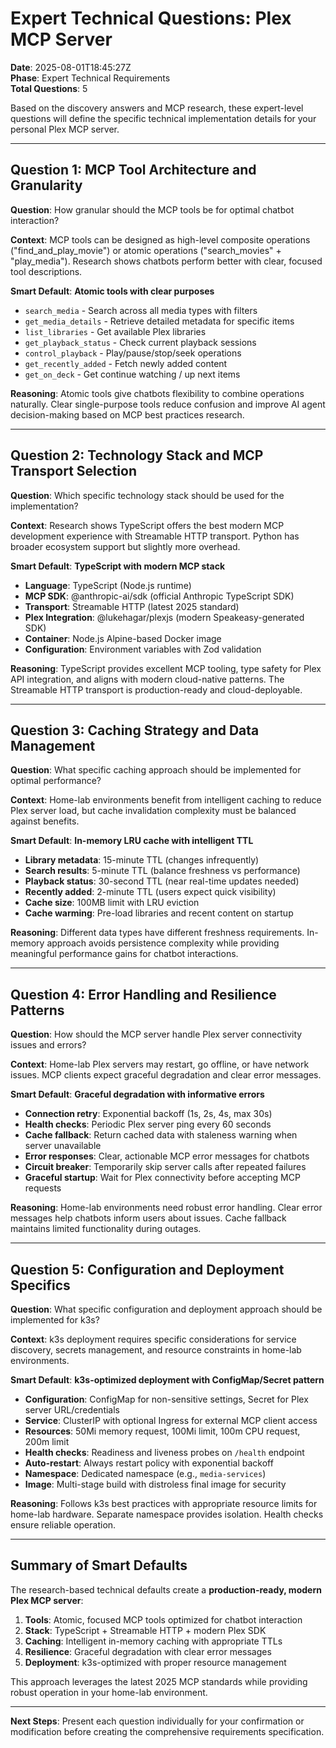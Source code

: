 # Expert Technical Questions: Plex MCP Server

**Date**: 2025-08-01T18:45:27Z  
**Phase**: Expert Technical Requirements  
**Total Questions**: 5

Based on the discovery answers and MCP research, these expert-level questions will define the specific technical implementation details for your personal Plex MCP server.

---

## Question 1: MCP Tool Architecture and Granularity

**Question**: How granular should the MCP tools be for optimal chatbot interaction?

**Context**: MCP tools can be designed as high-level composite operations ("find_and_play_movie") or atomic operations ("search_movies" + "play_media"). Research shows chatbots perform better with clear, focused tool descriptions.

**Smart Default**: **Atomic tools with clear purposes**
- `search_media` - Search across all media types with filters
- `get_media_details` - Retrieve detailed metadata for specific items
- `list_libraries` - Get available Plex libraries
- `get_playback_status` - Check current playback sessions
- `control_playback` - Play/pause/stop/seek operations
- `get_recently_added` - Fetch newly added content
- `get_on_deck` - Get continue watching / up next items

**Reasoning**: Atomic tools give chatbots flexibility to combine operations naturally. Clear single-purpose tools reduce confusion and improve AI agent decision-making based on MCP best practices research.

---

## Question 2: Technology Stack and MCP Transport Selection

**Question**: Which specific technology stack should be used for the implementation?

**Context**: Research shows TypeScript offers the best modern MCP development experience with Streamable HTTP transport. Python has broader ecosystem support but slightly more overhead.

**Smart Default**: **TypeScript with modern MCP stack**
- **Language**: TypeScript (Node.js runtime)
- **MCP SDK**: @anthropic-ai/sdk (official Anthropic TypeScript SDK)
- **Transport**: Streamable HTTP (latest 2025 standard)
- **Plex Integration**: @lukehagar/plexjs (modern Speakeasy-generated SDK)
- **Container**: Node.js Alpine-based Docker image
- **Configuration**: Environment variables with Zod validation

**Reasoning**: TypeScript provides excellent MCP tooling, type safety for Plex API integration, and aligns with modern cloud-native patterns. The Streamable HTTP transport is production-ready and cloud-deployable.

---

## Question 3: Caching Strategy and Data Management

**Question**: What specific caching approach should be implemented for optimal performance?

**Context**: Home-lab environments benefit from intelligent caching to reduce Plex server load, but cache invalidation complexity must be balanced against benefits.

**Smart Default**: **In-memory LRU cache with intelligent TTL**
- **Library metadata**: 15-minute TTL (changes infrequently)
- **Search results**: 5-minute TTL (balance freshness vs performance)
- **Playback status**: 30-second TTL (near real-time updates needed)
- **Recently added**: 2-minute TTL (users expect quick visibility)
- **Cache size**: 100MB limit with LRU eviction
- **Cache warming**: Pre-load libraries and recent content on startup

**Reasoning**: Different data types have different freshness requirements. In-memory approach avoids persistence complexity while providing meaningful performance gains for chatbot interactions.

---

## Question 4: Error Handling and Resilience Patterns

**Question**: How should the MCP server handle Plex server connectivity issues and errors?

**Context**: Home-lab Plex servers may restart, go offline, or have network issues. MCP clients expect graceful degradation and clear error messages.

**Smart Default**: **Graceful degradation with informative errors**
- **Connection retry**: Exponential backoff (1s, 2s, 4s, max 30s)
- **Health checks**: Periodic Plex server ping every 60 seconds
- **Cache fallback**: Return cached data with staleness warning when server unavailable
- **Error responses**: Clear, actionable MCP error messages for chatbots
- **Circuit breaker**: Temporarily skip server calls after repeated failures
- **Graceful startup**: Wait for Plex connectivity before accepting MCP requests

**Reasoning**: Home-lab environments need robust error handling. Clear error messages help chatbots inform users about issues. Cache fallback maintains limited functionality during outages.

---

## Question 5: Configuration and Deployment Specifics

**Question**: What specific configuration and deployment approach should be implemented for k3s?

**Context**: k3s deployment requires specific considerations for service discovery, secrets management, and resource constraints in home-lab environments.

**Smart Default**: **k3s-optimized deployment with ConfigMap/Secret pattern**
- **Configuration**: ConfigMap for non-sensitive settings, Secret for Plex server URL/credentials
- **Service**: ClusterIP with optional Ingress for external MCP client access
- **Resources**: 50Mi memory request, 100Mi limit, 100m CPU request, 200m limit
- **Health checks**: Readiness and liveness probes on `/health` endpoint
- **Auto-restart**: Always restart policy with exponential backoff
- **Namespace**: Dedicated namespace (e.g., `media-services`)
- **Image**: Multi-stage build with distroless final image for security

**Reasoning**: Follows k3s best practices with appropriate resource limits for home-lab hardware. Separate namespace provides isolation. Health checks ensure reliable operation.

---

## Summary of Smart Defaults

The research-based technical defaults create a **production-ready, modern Plex MCP server**:

1. **Tools**: Atomic, focused MCP tools optimized for chatbot interaction
2. **Stack**: TypeScript + Streamable HTTP + modern Plex SDK
3. **Caching**: Intelligent in-memory caching with appropriate TTLs
4. **Resilience**: Graceful degradation with clear error messages
5. **Deployment**: k3s-optimized with proper resource management

This approach leverages the latest 2025 MCP standards while providing robust operation in your home-lab environment.

---

**Next Steps**: Present each question individually for your confirmation or modification before creating the comprehensive requirements specification.